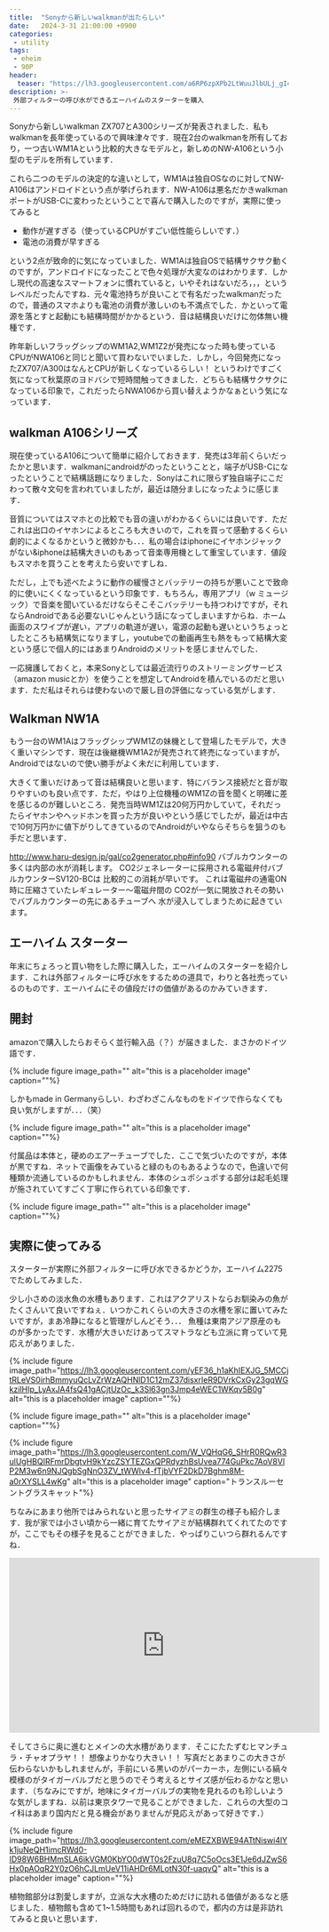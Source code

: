 ```yaml
---
title:  "Sonyから新しいwalkmanが出たらしい"
date:   2024-3-31 21:00:00 +0900
categories: 
 - utility
tags:
 - eheim
 - 90P
header:
  teaser: "https://lh3.googleusercontent.com/a6RP6zpXPb2LtWuuJlbULj_gI4FTbKQfGV4dNfFMWDJovLy_VDSQyHb3ZXQel_VvE644jZDR4EIQt8dXP4il6DMgz1f8zAPew0cPgKaf6RLy6benKIVVw_Awq6mmV5m0iaLwsCKl=s0"
description: >-
 外部フィルターの呼び水ができるエーハイムのスターターを購入
---
```


Sonyから新しいwalkman ZX707とA300シリーズが発表されました．私もwalkmanを長年使っているので興味津々です．現在2台のwalkmanを所有しており，一つ古いWM1Aという比較的大きなモデルと，新しめのNW-A106という小型のモデルを所有しています．

これら二つのモデルの決定的な違いとして，WM1Aは独自OSなのに対してNW-A106はアンドロイドという点が挙げられます．NW-A106は悪名だかきwalkmanポートがUSB-Cに変わったということで喜んで購入したのですが，実際に使ってみると

- 動作が遅すぎる（使っているCPUがすごい低性能らしいです．）
- 電池の消費が早すぎる

という2点が致命的に気になっていました．WM1Aは独自OSで結構サクサク動くのですが，アンドロイドになったことで色々処理が大変なのはわかります．しかし現代の高速なスマートフォンに慣れていると，いやそれはないだろ，，，というレベルだったんですね．元々電池持ちが良いことで有名だったwalkmanだったので，普通のスマホよりも電池の消費が激しいのも不満点でした．かといって電源を落とすと起動にも結構時間がかかるという．音は結構良いだけに勿体無い機種です．

昨年新しいフラッグシップのWM1A2,WM1Z2が発売になった時も使っているCPUがNWA106と同じと聞いて買わないでいました．しかし，今回発売になったZX707/A300はなんとCPUが新しくなっているらしい！ というわけですごく気になって秋葉原のヨドバシで短時間触ってきました．どちらも結構サクサクになっている印象で，これだったらNWA106から買い替えようかなぁという気になっています．


## walkman A106シリーズ

現在使っているA106について簡単に紹介しておきます．発売は3年前くらいだったかと思います．walkmanにandroidがのったということと，端子がUSB-Cになったということで結構話題になりました．Sonyはこれに限らず独自端子にこだわって散々文句を言われていましたが，最近は随分ましになったように感じます．


音質についてはスマホとの比較でも音の違いがわかるくらいには良いです．ただこれは出口のイヤホンによるところも大きいので，これを買って感動するくらい劇的によくなるかというと微妙かも．．．私の場合はiphoneにイヤホンジャックがない&iphoneは結構大きいのもあって音楽専用機として重宝しています．値段もスマホを買うことを考えたら安いですしね．


ただし，上でも述べたように動作の緩慢さとバッテリーの持ちが悪いことで致命的に使いにくくなっているという印象です．もちろん，専用アプリ（w ミュージック）で音楽を聞いているだけならそこそこバッテリーも持つわけですが，それならAndroidである必要ないじゃんという話になってしまいますからね．ホーム画面のスワイプが遅い，アプリの軌道が遅い，電源の起動も遅いというちょっとしたところも結構気になりますし，youtubeでの動画再生も熱をもって結構大変という感じで個人的にはあまりAndroidのメリットを感じませんでした．

一応擁護しておくと，本来Sonyとしては最近流行りのストリーミングサービス（amazon musicとか）を使うことを想定してAndroidを積んでいるのだと思います．ただ私はそれらは使わないので厳し目の評価になっている気がします．



## Walkman NW1A

もう一台のWM1AはフラッグシップWM1Zの妹機として登場したモデルで，大きく重いマシンです．現在は後継機WM1A2が発売されて終売になっていますが，Androidではないので使い勝手がよく未だに利用しています．


大きくて重いだけあって音は結構良いと思います．特にバランス接続だと音が取りやすいのも良い点です．ただ，やはり上位機種のWM1Zの音を聞くと明確に差を感じるのが難しいところ．発売当時WM1Zは20何万円かしていて，それだったらイヤホンやヘッドホンを買った方が良いやという感じでしたが，最近は中古で10何万円かに値下がりしてきているのでAndroidがいやならそちらを狙うのも手だと思います．




http://www.haru-design.jp/gal/co2generator.php#info90
バブルカウンターの多くは内部の水が消耗します。 CO2ジェネレーターに採用される電磁弁付バブルカウンターSV120-BCは 比較的この消耗が早いです。 これは電磁弁の通電ON時に圧縮さていたレギュレーター～電磁弁間の CO2が一気に開放されその勢いでバブルカウンターの先にあるチューブへ 水が浸入してしまうために起きています。

## エーハイム スターター

年末にちょろっと買い物をした際に購入した，エーハイムのスターターを紹介します．これは外部フィルターに呼び水をするための道具で，わりと各社売っているのものです．エーハイムにその値段だけの価値があるのかみていきます．


## 開封

amazonで購入したらおそらく並行輸入品（？）が届きました．まさかのドイツ語です．

{% include figure image_path="" alt="this is a placeholder image" caption=""%}

しかもmade in Germanyらしい．わざわざこんなものをドイツで作らなくても良い気がしますが．．．（笑）

{% include figure image_path="" alt="this is a placeholder image" caption=""%}

付属品は本体と，硬めのエアーチューブでした．ここで気づいたのですが，本体が黒ですね．ネットで画像をみていると緑のものもあるようなので，色違いで何種類か流通しているのかもしれません．本体のシュポシュポする部分は起毛処理が施されていてすごく丁寧に作られている印象です．

{% include figure image_path="" alt="this is a placeholder image" caption=""%}


## 実際に使ってみる

スターターが実際に外部フィルターに呼び水できるかどうか，エーハイム2275でためしてみました．





少し小さめの淡水魚の水槽もあります．これはアクアリストならお馴染みの魚がたくさんいて良いですねぇ．いつかこれくらいの大きさの水槽を家に置いてみたいですが，まあ冷静になると管理がしんどそう．．． 魚種は東南アジア原産のものが多かったです．水槽が大きいだけあってスマトラなども立派に育っていて見応えがありました．

{% include figure image_path="https://lh3.googleusercontent.com/yEF36_h1aKhIEXJG_5MCCjtRLeVS0irhBmmyuQcLvZrWzAQHNlD1C12mZ37disxrIeR9DVrkCxGy23gqWGkziIHIp_LyAxJA4fsQ41gACjtUzOc_k3Sl63gn3Jmp4eWEC1WKqv5B0g" alt="this is a placeholder image" caption=""%}

{% include figure image_path="" alt="this is a placeholder image" caption=""%}

{% include figure image_path="https://lh3.googleusercontent.com/W_VQHqG6_SHrR0RQwR3ulUgHBQIRFmrDbgtvH9kYzcZSYTEZGxQPRdyzhBsUvea774GuPkc7AoV8VlP2M3w6n9NJQgbSgNnO3ZV_tWWlv4-fTjbVYF2DkD7Bghm8M-a0rXYSLL4wKg" alt="this is a placeholder image" caption="トランスルーセントグラスキャット"%}


ちなみにあまり他所ではみられないと思ったサイアミの群生の様子も紹介します．我が家では小さい頃から一緒に育てたサイアミが結構群れてくれてたのですが，ここでもその様子を見ることができました．やっぱりこいつら群れるんですね．

<iframe width="560" height="315" src="https://www.youtube.com/embed/nNNcLnL8lS0" title="YouTube video player" frameborder="0" allow="accelerometer; autoplay; clipboard-write; encrypted-media; gyroscope; picture-in-picture" allowfullscreen></iframe>

そしてさらに奥に進むとメインの大水槽があります．そこにたたずむヒマンチュラ・チャオプラヤ！！ 想像よりかなり大きい！！ 
写真だとあまりこの大きさが伝わらないかもしれませんが，手前にいる黒いのがパーカーホ，左側にいる縞々模様のがタイガーバルブだと思うのでそう考えるとサイズ感が伝わるかなと思います．（ちなみにですが，地味にタイガーバルブの実物を見れるのも珍しいような気がしますね．以前は東京タワーで見ることができました．これらの大型のコイ科はあまり国内だと見る機会がありませんが見応えがあって好きです．）

{% include figure image_path="https://lh3.googleusercontent.com/eMEZXBWE94ATtNiswi4lYk1juNeQH1imcRWd0-ID98W6BHMmSLA6ikVGM0KbYO0dWT0s2FzuU8q7C5oOcs3E1Je6dJZwS6Hx0pAOqR2Y0zO6hCJLmUeV11iAHDr6MLotN30f-uaqvQ" alt="this is a placeholder image" caption=""%}

植物館部分は割愛しますが，立派な大水槽のためだけに訪れる価値があるなと感じました．植物館も含めて1~1.5時間もあれば回れるので，都内の方は是非訪れてみると良いと思います．



















